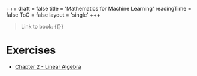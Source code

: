 +++
draft = false
title = 'Mathematics for Machine Learning'
readingTime = false
ToC = false
layout = 'single'
+++

> Link to book: {{<ablank href="https://mml-book.github.io/" text="https://mml-book.github.io/">}}

# Exercises
- [Chapter 2 - Linear Algebra](./exercises/chapter_2_linear_algebra.md)
